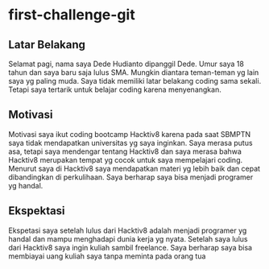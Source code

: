 # first-challenge-git

## Latar Belakang
Selamat pagi, nama saya Dede Hudianto dipanggil Dede. Umur saya 18 tahun dan saya baru saja lulus SMA. Mungkin diantara teman-teman yg lain saya yg paling muda. Saya tidak memiliki latar belakang coding sama sekali. Tetapi saya tertarik untuk belajar coding karena menyenangkan.

## Motivasi
Motivasi saya ikut coding bootcamp Hacktiv8 karena pada saat SBMPTN saya tidak mendapatkan universitas yg saya inginkan. Saya merasa putus asa, tetapi saya mendengar tentang Hacktiv8 dan saya merasa bahwa Hacktiv8 merupakan tempat yg cocok untuk saya mempelajari coding. Menurut saya di Hacktiv8 saya mendapatkan materi yg lebih baik dan cepat dibandingkan di perkulihaan. Saya berharap saya bisa menjadi programer yg handal.

## Ekspektasi
Ekspetasi saya setelah lulus dari Hacktiv8 adalah menjadi programer yg handal dan mampu menghadapi dunia kerja yg nyata. Setelah saya lulus dari Hacktiv8 saya ingin kuliah sambil freelance. Saya berharap saya bisa membiayai uang kuliah saya tanpa meminta pada orang tua

